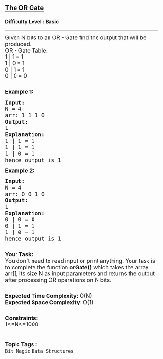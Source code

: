 <h2><a href="https://www.geeksforgeeks.org/problems/the-or-gate3122/1">The OR Gate</a></h2><h3>Difficulty Level : Basic</h3><hr><div class="problems_problem_content__Xm_eO"><p><span style="font-size:18px">Given N bits to an OR - Gate&nbsp;find the output that will be produced.&nbsp;<br>
OR - Gate Table:<br>
1 | 1 = 1<br>
1 | 0 = 1<br>
0 | 1 = 1<br>
0 | 0 = 0</span><br>
&nbsp;</p>

<p><span style="font-size:18px"><strong>Example 1:</strong></span></p>

<pre><span style="font-size:18px"><strong>Input:</strong>
N = 4
arr: 1 1 1 0
<strong>Output:</strong>
1
<strong>Explanation:</strong>
1 | 1 = 1
1 | 1 = 1
1 | 0 = 1
hence output is 1</span></pre>

<p><span style="font-size:18px"><strong>Example 2:</strong></span></p>

<pre><span style="font-size:18px"><strong>Input:</strong>
N = 4
arr: 0 0 1 0
<strong>Output:</strong>
1
<strong>Explanation:</strong>
0 | 0 = 0
0 | 1 = 1
1 | 0 = 1
hence output is 1</span></pre>

<p><br>
<span style="font-size:18px"><strong>Your Task:</strong><br>
You don't need to read input or print anything. Your task is to complete the function&nbsp;<strong>orGate()</strong>&nbsp;which takes the array arr[], its size N as input parameters&nbsp;and returns the output after processing OR operations on N bits.</span><br>
&nbsp;</p>

<p><span style="font-size:18px"><strong>Expected Time Complexity: </strong>O(N)<br>
<strong>Expected Space Complexity: </strong>O(1)</span><br>
&nbsp;</p>

<p><span style="font-size:18px"><strong>Constraints:</strong><br>
1&lt;=N&lt;=1000</span></p>
</div><br><p><span style=font-size:18px><strong>Topic Tags : </strong><br><code>Bit Magic</code>&nbsp;<code>Data Structures</code>&nbsp;
